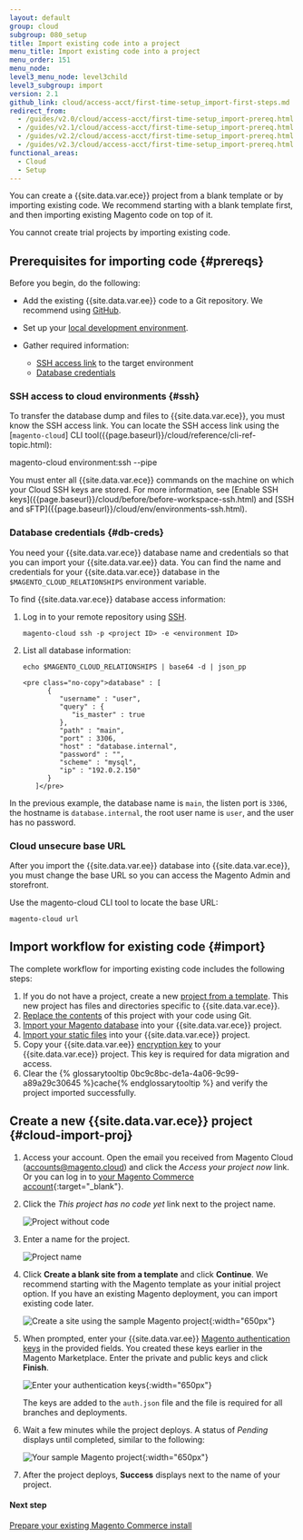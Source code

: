 ```yaml
---
layout: default
group: cloud
subgroup: 080_setup
title: Import existing code into a project
menu_title: Import existing code into a project
menu_order: 151
menu_node:
level3_menu_node: level3child
level3_subgroup: import
version: 2.1
github_link: cloud/access-acct/first-time-setup_import-first-steps.md
redirect_from:
  - /guides/v2.0/cloud/access-acct/first-time-setup_import-prereq.html
  - /guides/v2.1/cloud/access-acct/first-time-setup_import-prereq.html
  - /guides/v2.2/cloud/access-acct/first-time-setup_import-prereq.html
  - /guides/v2.3/cloud/access-acct/first-time-setup_import-prereq.html
functional_areas:
  - Cloud
  - Setup
---
```


You can create a {{site.data.var.ece}} project from a blank template or by importing existing code. We recommend starting with a blank template first, and then importing existing Magento code on top of it.

<div class="bs-callout bs-callout-info" markdown="1">
You cannot create trial projects by importing existing code.
</div>

## Prerequisites for importing code {#prereqs}
Before you begin, do the following:

-   Add the existing {{site.data.var.ee}} code to a Git repository. We recommend using [GitHub]({{page.baseurl}}/cloud/project/project-integrate-github.html).
-   Set up your [local development environment]({{page.baseurl}}/cloud/access-acct/first-time-setup.html).
-   Gather required information:

    -    [SSH access link](#ssh) to the target environment
    -    [Database credentials](#db-creds)

### SSH access to cloud environments {#ssh}
To transfer the database dump and files to {{site.data.var.ece}}, you must know the SSH access link. You can locate the SSH access link using the [`magento-cloud`] CLI tool({{page.baseurl}}/cloud/reference/cli-ref-topic.html):

  magento-cloud environment:ssh --pipe

<div class="bs-callout bs-callout-info" id="info" markdown="1">
You must enter all {{site.data.var.ece}} commands on the machine on which your Cloud SSH keys are stored. For more information, see [Enable SSH keys]({{page.baseurl}}/cloud/before/before-workspace-ssh.html) and [SSH and sFTP]({{page.baseurl}}/cloud/env/environments-ssh.html).
</div>

### Database credentials {#db-creds}
You need your {{site.data.var.ece}} database name and credentials so that you can import your {{site.data.var.ee}} data. You can find the name and credentials for your {{site.data.var.ece}} database in the `$MAGENTO_CLOUD_RELATIONSHIPS` environment variable.

To find {{site.data.var.ece}} database access information:

1.  Log in to your remote repository using  [SSH]({{page.baseurl}}/cloud/env/environments-ssh.html#ssh).

        magento-cloud ssh -p <project ID> -e <environment ID>

1.  List all database information:

        echo $MAGENTO_CLOUD_RELATIONSHIPS | base64 -d | json_pp

        <pre class="no-copy">database" : [
              {
                 "username" : "user",
                 "query" : {
                    "is_master" : true
                 },
                 "path" : "main",
                 "port" : 3306,
                 "host" : "database.internal",
                 "password" : "",
                 "scheme" : "mysql",
                 "ip" : "192.0.2.150"
              }
           ]</pre>

In the previous example, the database name is `main`, the listen port is `3306`, the hostname is `database.internal`, the root user name is `user`, and the user has no password.

### Cloud unsecure base URL
After you import the {{site.data.var.ee}} database into {{site.data.var.ece}}, you must change the base URL so you can access the Magento Admin and storefront.

Use the magento-cloud CLI tool to locate the base URL:

    magento-cloud url

## Import workflow for existing code {#import}
The complete workflow for importing existing code includes the following steps:

1.  If you do not have a project, create a new [project from a template](#cloud-import-proj). This new project has files and directories specific to {{site.data.var.ece}}.
1.  [Replace the contents]({{page.baseurl}}/cloud/access-acct/first-time-setup_import-import.html) of this project with your code using Git.
1.  [Import your Magento database]({{page.baseurl}}/cloud/access-acct/first-time-setup_import-import.html#cloud-import-db) into your {{site.data.var.ece}} project.
1.  [Import your static files]({{page.baseurl}}/cloud/access-acct/first-time-setup_import-import.html#media) into your {{site.data.var.ece}} project.
1.  Copy your {{site.data.var.ee}} [encryption key]({{page.baseurl}}/cloud/access-acct/first-time-setup_import-import.html#encryption-key) to your {{site.data.var.ece}} project. This key is required for data migration and access.
1.  Clear the {% glossarytooltip 0bc9c8bc-de1a-4a06-9c99-a89a29c30645 %}cache{% endglossarytooltip %} and verify the project imported successfully.

## Create a new {{site.data.var.ece}} project {#cloud-import-proj}

1.  Access your account. Open the email you received from Magento Cloud (accounts@magento.cloud) and click the _Access your project now_ link. Or you can log in to [your Magento Commerce account](https://accounts.magento.cloud){:target="\_blank"}.

1.  Click the _This project has no code yet_ link next to the project name.

	![Project without code]({{site.baseurl}}/common/images/cloud_project_empty.png)

1.  Enter a name for the project.

	![Project name]({{site.baseurl}}/common/images/cloud_project_name.png)

1.  Click **Create a blank site from a template** and click **Continue**. We recommend starting with the Magento template as your initial project option. If you have an existing Magento deployment, you can import existing code later.

	![Create a site using the sample Magento project]({{site.baseurl}}/common/images/cloud_project_template.png){:width="650px"}

1. When prompted, enter your {{site.data.var.ee}} [Magento authentication keys]({{page.baseurl}}/install-gde/prereq/connect-auth.html) in the provided fields. You created these keys earlier in the Magento Marketplace. Enter the private and public keys and click **Finish**.

	![Enter your authentication keys]({{site.baseurl}}/common/images/cloud-project-magento-auth-creds.png){:width="650px"}

	The keys are added to the `auth.json` file and the file is required for all branches and deployments.

1.  Wait a few minutes while the project deploys. A status of _Pending_ displays until completed, similar to the following:

	![Your sample Magento project]({{site.baseurl}}/common/images/cloud_project_template2.png){:width="650px"}

1.  After the project deploys, **Success** displays next to the name of your project.

#### Next step
[Prepare your existing Magento Commerce install]({{page.baseurl}}/cloud/access-acct/first-time-setup_import-prepare.html)
